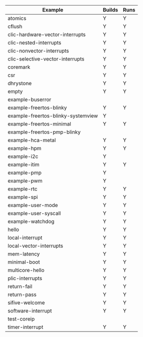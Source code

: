| Example				| Builds	      | Runs
| ------				| ------	      | ------
| atomics				| Y		      | Y
| cflush                                | Y                   | Y
| clic-hardware-vector-interrupts       | Y                   | Y
| clic-nested-interrupts                | Y                   | Y
| clic-nonvector-interrupts             | Y                   | Y
| clic-selective-vector-interrupts      | Y                   | Y
| coremark                              | Y                   | Y
| csr                                   | Y                   | Y
| dhrystone                             | Y                   | Y
| empty                                 | Y                   | Y
| example-buserror                      |                     | 
| example-freertos-blinky               | Y                   | Y
| example-freertos-blinky-systemview    | Y                   |  
| example-freertos-minimal              | Y                   | Y
| example-freertos-pmp-blinky           |                     |  
| example-hca-metal                     | Y                   | Y
| example-hpm                           | Y                   | Y
| example-i2c                           | Y                   |
| example-itim                          | Y                   | Y
| example-pmp                           | Y                   |  
| example-pwm                           | Y                   |  
| example-rtc                           | Y                   | Y
| example-spi                           | Y                   | Y
| example-user-mode                     | Y                   | Y 
| example-user-syscall                  | Y                   | Y
| example-watchdog                      | Y                   | Y
| hello                                 | Y                   | Y
| local-interrupt                       | Y                   | Y
| local-vector-interrupts               | Y                   | Y
| mem-latency                           | Y                   | Y
| minimal-boot                          | Y                   | Y
| multicore-hello                       | Y                   | Y
| plic-interrupts                       | Y                   | Y
| return-fail                           | Y                   | Y
| return-pass                           | Y                   | Y
| sifive-welcome                        | Y                   | Y
| software-interrupt                    | Y                   | Y 
| test-coreip                           |                     |  
| timer-interrupt                       | Y                   | Y 
